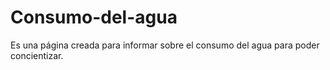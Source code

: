 # Consumo-del-agua
Es una página creada para informar sobre el consumo del agua para poder concientizar.
